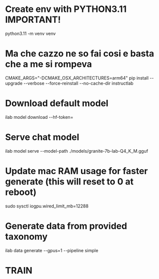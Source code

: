 # Create env with PYTHON3.11 IMPORTANT!
python3.11 -m venv venv

# Ma che cazzo ne so fai cosi e basta che a me si rompeva
CMAKE_ARGS="-DCMAKE_OSX_ARCHITECTURES=arm64" pip install --upgrade --verbose --force-reinstall --no-cache-dir instructlab

# Download default model
ilab model download --hf-token=

# Serve chat model
ilab model serve --model-path ./models/granite-7b-lab-Q4_K_M.gguf

# Update mac RAM usage for faster generate (this will reset to 0 at reboot)
sudo sysctl iogpu.wired_limit_mb=12288

# Generate data from provided taxonomy
ilab data generate --gpus=1 --pipeline simple

# TRAIN
